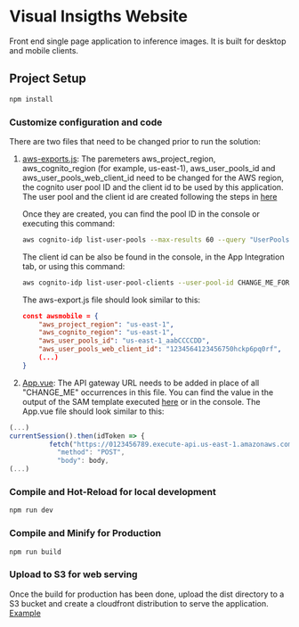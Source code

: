 # Visual Insigths Website

Front end single page application to inference images. It is built for desktop and mobile clients.

## Project Setup

```sh
npm install
```

### Customize configuration and code

There are two files that need to be changed prior to run the solution:

1. [aws-exports.js](./src/aws-exports.js): The paremeters aws_project_region, aws_cognito_region (for example, us-east-1), aws_user_pools_id and aws_user_pools_web_client_id need to be changed for the AWS region, the cognito user pool ID and the client id to be used by this application. The user pool and the client id are created following the steps in [here](../infrastructure/README.md)

    Once they are created, you can find the pool ID in the console or executing this command:

    ```bash
    aws cognito-idp list-user-pools --max-results 60 --query "UserPools[?Name=='VisualInsightsAIUserPool']"
    ```

    The client id can be also be found in the console, in the App Integration tab, or using this command:

    ```bash
    aws cognito-idp list-user-pool-clients --user-pool-id CHANGE_ME_FOR_THE_USER_POOL_ID
    ```

    The aws-export.js file should look similar to this:

    ```json
    const awsmobile = {
        "aws_project_region": "us-east-1",
        "aws_cognito_region": "us-east-1",
        "aws_user_pools_id": "us-east-1_aabCCCCDD",
        "aws_user_pools_web_client_id": "1234564123456750hckp6pq0rf",
        (...)
    }
    ```

2. [App.vue](./src/App.vue): The API gateway URL needs to be added in place of all "CHANGE_ME" occurrences in this file. You can find the value in the output of the SAM template executed [here](../infrastructure/README.md) or in the console. The App.vue file should look similar to this:

```javascript
(...)
currentSession().then(idToken => {
          fetch("https://0123456789.execute-api.us-east-1.amazonaws.com/(...)", {
            "method": "POST",
            "body": body,
(...)
```

### Compile and Hot-Reload for local development

```sh
npm run dev
```

### Compile and Minify for Production

```sh
npm run build
```

### Upload to S3 for web serving

Once the build for production has been done, upload the dist directory to a S3 bucket and create a cloudfront distribution to serve the application. [Example](https://docs.aws.amazon.com/AmazonCloudFront/latest/DeveloperGuide/getting-started-secure-static-website-cloudformation-template.html)